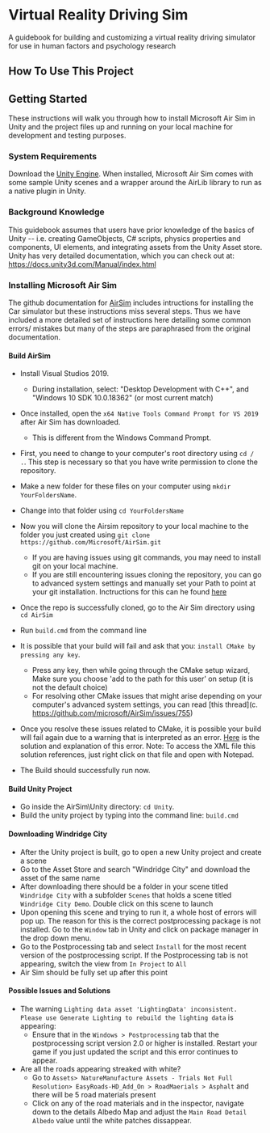 # Virtual Reality Driving Sim
A guidebook for building and customizing a virtual reality driving simulator for use in human factors and psychology research
## How To Use This Project

## Getting Started
These instructions will walk you through how to install Microsoft Air Sim in Unity and the project files  up and running on your local machine for development and testing purposes.

### System Requirements

Download the [Unity Engine](https://unity.com/). When installed, Microsoft Air Sim comes with some sample Unity scenes and a wrapper around the AirLib library to run as a native plugin in Unity.

### Background Knowledge
This guidebook assumes that users have prior knowledge of the basics of Unity -- i.e. creating GameObjects, C# scripts, physics properties and components, UI elements, and integrating assets from the Unity Asset store. Unity has very detailed documentation, which you can check out at: https://docs.unity3d.com/Manual/index.html

### Installing Microsoft Air Sim
The github documentation for [AirSim](https://github.com/microsoft/AirSim/blob/master/docs/Unity.md) includes intructions for installing the Car simulator but these instructions miss several steps. Thus we have included a more detailed set of instructions here detailing some common errors/ mistakes but many of the steps are paraphrased from the original documentation.

#### Build AirSim
* Install Visual Studios 2019.
	* During installation, select: "Desktop Development with C++", and "Windows 10 SDK 10.0.18362" (or most current match)
* Once installed, open the `x64 Native Tools Command Prompt for VS 2019` after Air Sim has downloaded.
	* This is different from the Windows Command Prompt.
* First, you need to change to your computer's root directory using `cd / .`. This step is necessary so that you have write permission to clone the repository. 
* Make a new folder for these files on your computer using `mkdir YourFoldersName`.
* Change into that folder using `cd YourFoldersName`
* Now you will clone the Airsim repository to your local machine to the folder you just created using `git clone https://github.com/Microsoft/AirSim.git`
	* If you are having issues using git commands, you may need to install git on your local machine. 
	* If you are still encountering issues cloning the repository, you can go to advanced system settings and manually set your Path to point at your git 			   installation.  Inctructions for this can he found [here](https://stackoverflow.com/questions/4492979/git-is-not-recognized-as-an-internal-or-external-command )


* Once the repo is successfully cloned, go to the Air Sim directory using `cd AirSim`
* Run `build.cmd` from the command line
* It is possible that your build will fail and ask that you: `install CMake by pressing any key`. 
	* Press any key, then while going through the CMake setup wizard, Make sure you choose 'add to the path for this user' on setup (it is not the default choice)
	* For resolving other CMake issues that might arise depending on your computer's advanced system settings, you can read [this thread](c.	https://github.com/microsoft/AirSim/issues/755)
* Once you resolve these issues related to CMake, it is possible your build will fail again due to a warning that is interpreted as an error. [Here](https://github.com/microsoft/AirSim/issues/3136 ) is the solution and explanation of this error. Note: To access the XML file this solution references, just right click on that file and open with Notepad.
* The Build should successfully run now.

#### Build Unity Project
* Go inside the AirSim\Unity directory: `cd Unity`.
* Build the unity project by typing into the command line: `build.cmd`

#### Downloading Windridge City
* After the Unity project is built, go to open a new Unity project and create a scene
* Go to the Asset Store and search "Windridge City" and download the asset of the same name
* After downloading there should be a folder in your scene titled `Windridge City` with a subfolder `Scenes` that holds a scene titled `Windridge City Demo`. Double click on this scene to launch
* Upon opening this scene and trying to run it, a whole host of errors will pop up. The reason for this is the correct postprocessing package is not installed. Go to the `Window` tab in Unity and click on package manager in the drop down menu.
* Go to the Postprocessing tab and select `Install` for the most recent version of the postprocessing script. If the Postprocessing tab is not appearing, switch the view from `In Project` to `All`
* Air Sim should be fully set up after this point

#### Possible Issues and Solutions
* The warning `Lighting data asset 'LightingData' inconsistent. Please use Generate Lighting to rebuild the lighting data` is appearing:
	* Ensure that in the `Windows > Postprocessing` tab that the postprocessing script version 2.0 or higher is installed. Restart your game if you just updated the script and this error continues to appear.
* Are all the roads appearing streaked with white?
	* Go to `Assets> NatureManufacture Assets - Trials Not Full Resolution> EasyRoads-HD_Add_On > RoadMaerials > Asphalt` and there will be 5 road materials present
	* Click on any of the road materials and in the inspector, navigate down to the details Albedo Map and adjust the `Main Road Detail Albedo` value until the white patches dissappear.




